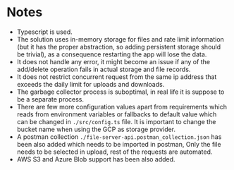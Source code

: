 # Notes

* Typescript is used.
* The solution uses in-memory storage for files and rate limit information (but it has the proper abstraction, so adding persistent storage should be trivial), as a consequence restarting the app will lose the data.
* It does not handle any error, it might become an issue if any of the add/delete operation fails in actual storage and file records.
* It does not restrict concurrent request from the same ip address that exceeds the daily limit for uploads and downloads.
* The garbage collector process is suboptimal, in real life it is suppose to be a separate process.
* There are few more configuration values apart from requirements which reads from environment variables or fallbacks to default value which can be changed in `./src/config.ts` file. It is important to change the bucket name when using the GCP as storage provider.
* A postman collection `./file-server-api.postman_collection.json` has been also added which needs to be imported in postman, Only the file needs to be selected in upload, rest of the requests are automated.
* AWS S3 and Azure Blob support has been also added.
